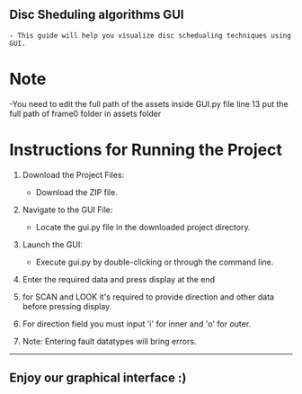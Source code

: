 ## Disc Sheduling algorithms GUI
    - This guide will help you visualize disc schedualing techniques using GUI.
    
# Note
   -You need to edit the full path of the assets inside GUI.py file line 13 
    put the full path of frame0 folder in assets folder

# Instructions for Running the Project
1. Download the Project Files:
   - Download the ZIP file.

2. Navigate to the GUI File:
   - Locate the gui.py file in the downloaded project directory.

3. Launch the GUI:
   - Execute gui.py by double-clicking or through the command line.

4. Enter the required data and press display at the end

5. for SCAN and LOOK it's required to provide direction and other data before pressing display.

6. For direction field you must input 'i' for inner and 'o' for outer.

7. Note: Entering fault datatypes will bring errors.
__________________________________________________________________

## Enjoy our graphical interface :)